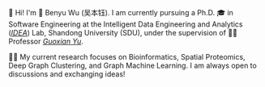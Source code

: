 👋 Hi! I'm 👦 Benyu Wu (吴本钰). I am currently pursuing a Ph.D. 🎓 in Software Engineering at the Intelligent Data Engineering and Analytics (*[IDEA](https://www.sdu-idea.cn/)*) Lab, Shandong University (SDU), under the supervision of 👨‍🏫 Professor *[Guoxian Yu](https://faculty.sdu.edu.cn/yuguoxian/zh_CN/index.htm)*.

👨‍🔬 My current research focuses on Bioinformatics, Spatial Proteomics, Deep Graph Clustering, and Graph Machine Learning. I am always open to discussions and exchanging ideas!